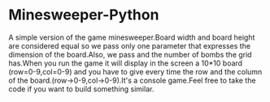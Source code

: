 # Minesweeper-Python
A simple version of the game minesweeper.Board width and board height are considered equal so we pass only one parameter that expresses the dimension of the board.Also,
we pass and the number of bombs the grid has.When you run the game it will display in the screen a 10*10 board (row=0-9,col=0-9) and you have to give every time the row and the column of the board.(row->0-9,col->0-9).It's a console game.Feel free to take the code if you want to build something similar.
